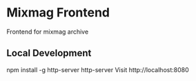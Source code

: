 # Mixmag Frontend
Frontend for mixmag archive

## Local Development
npm install -g http-server
http-server
Visit http://localhost:8080